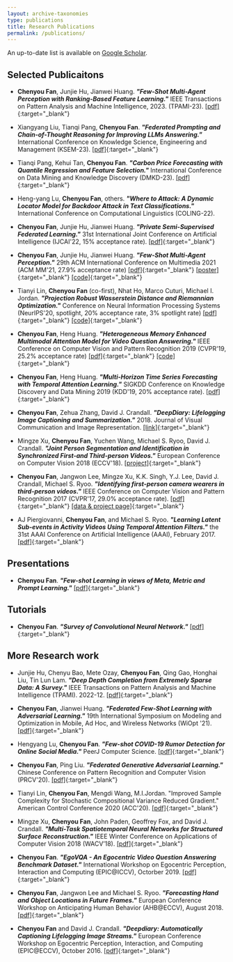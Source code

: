 ```yaml
---
layout: archive-taxonomies
type: publications
title: Research Publications
permalink: /publications/
---
```


<p>An up-to-date list is available on <a href="https://scholar.google.com/citations?user=FRu9MHcAAAAJ&hl=en" target="_blank" rel="noopener noreferrer">Google Scholar</a>.</p>


## Selected Publicaitons
* **Chenyou Fan**, Junjie Hu, Jianwei Huang. ***"Few-Shot Multi-Agent Perception with Ranking-Based Feature Learning."*** IEEE Transactions on Pattern Analysis and Machine Intelligence, 2023. (TPAMI-23). [[pdf]](https://ieeexplore.ieee.org/document/10149393){:target="_blank"}

* Xiangyang Liu, Tianqi Pang, **Chenyou Fan**. ***"Federated Prompting and Chain-of-Thought Reasoning for Improving LLMs Answering."*** International Conference on Knowledge Science, Engineering and Management (KSEM-23). [[pdf]]( https://arxiv.org/abs/2304.13911){:target="_blank"}

* Tianqi Pang, Kehui Tan, **Chenyou Fan**. ***"Carbon Price Forecasting with Quantile Regression and Feature Selection."*** International Conference on Data Mining and Knowledge Discovery (DMKD-23). [[pdf]]( https://arxiv.org/abs/2305.03224){:target="_blank"}

* Heng-yang Lu, **Chenyou Fan**, others. ***"Where to Attack: A Dynamic Locator Model for Backdoor Attack in Text Classifications."*** International Conference on Computational Linguistics (COLING-22).

* **Chenyou Fan**, Junjie Hu, Jianwei Huang. ***"Private Semi-Supervised Federated Learning."*** 31st International Joint Conference on Artificial Intelligence (IJCAI'22, 15% acceptance rate). [[pdf]](https://www.ijcai.org/proceedings/2022/279){:target="_blank"}

* **Chenyou Fan**, Junjie Hu, Jianwei Huang. ***"Few-Shot Multi-Agent Perception."*** 29th ACM International Conference on Multimedia 2021 (ACM MM'21, 27.9% acceptance rate) [[pdf]](./docs/fs_map_1.pdf){:target="_blank"} [[poster]](./docs/mm21_poster.pdf){:target="_blank"} [[code]](https://github.com/fanchenyou/fs-map-project){:target="_blank"}

* Tianyi Lin, **Chenyou Fan** (co-first), Nhat Ho, Marco Cuturi, Michael I. Jordan. ***"Projection Robust Wasserstein Distance and Riemannian Optimization."*** Conference on Neural Information Processing Systems (NeurIPS'20, spotlight, 20% acceptance rate, 3% spotlight rate) [[pdf]](https://arxiv.org/abs/2006.07458){:target="_blank"} [[code]](https://github.com/fanchenyou/PRW){:target="_blank"}

* **Chenyou Fan**, Heng Huang. ***"Heterogeneous Memory Enhanced Multimodal Attention Model for Video Question Answering."*** IEEE Conference on Computer Vision and Pattern Recognition 2019 (CVPR'19, 25.2% acceptance rate) [[pdf]](https://arxiv.org/pdf/1904.04357.pdf){:target="_blank"} [[code]](https://github.com/fanchenyou/HME-VideoQA){:target="_blank"}

* **Chenyou Fan**, Heng Huang. ***"Multi-Horizon Time Series Forecasting with Temporal Attention Learning."*** SIGKDD Conference on Knowledge Discovery and Data Mining 2019 (KDD'19, 20% acceptance rate). [[pdf]](https://dl.acm.org/doi/10.1145/3292500.3330662){:target="_blank"}

* **Chenyou Fan**, Zehua Zhang, David J. Crandall. ***"DeepDiary: Lifelogging Image Captioning and Summarization."*** 2018. Journal of Visual Communication and Image Representation. [[link]](https://www.sciencedirect.com/science/article/abs/pii/S1047320318301032){:target="_blank"}

* Mingze Xu, **Chenyou Fan**, Yuchen Wang, Michael S. Ryoo, David J. Crandall. ***"Joint Person Segmentation and Identification in Synchronized First-and Third-person Videos."*** European Conference on Computer Vision 2018 (ECCV'18). [[project]](http://vision.soic.indiana.edu/firstthird-eccv2018/){:target="_blank"}

* **Chenyou Fan**, Jangwon Lee, Mingze Xu, K.K. Singh, Y.J. Lee, David J. Crandall, Michael S. Ryoo. ***"Identifying first-person camera wearers in third-person videos."*** IEEE Conference on Computer Vision and Pattern Recognition 2017 (CVPR'17, 29.0% acceptance rate). [[pdf]](https://openaccess.thecvf.com/content_cvpr_2017/papers/Fan_Identifying_First-Person_Camera_CVPR_2017_paper.pdf){:target="_blank"} [[data & project page]](http://vision.soic.indiana.edu/identifying-1st-3rd/){:target="_blank"}

* AJ Piergiovanni, **Chenyou Fan**, and Michael S. Ryoo. ***"Learning Latent Sub-events in Activity Videos Using Temporal Attention Filters."*** the 31st AAAI Conference on Artificial Intelligence (AAAI), February 2017. [[pdf]](http://arxiv.org/abs/1605.08140){:target="_blank"}


## Presentations
* **Chenyou Fan**. ***"Few-shot Learning in views of Meta, Metric and Prompt Learning."*** [[pdf]](https://fanchenyou.github.io/homepage/docs/FSL.pdf){:target="_blank"}

## Tutorials
* **Chenyou Fan**. ***"Survey of Convolutional Neural Network."*** [[pdf]](https://fanchenyou.github.io/homepage/docs/cnn_survey.pdf){:target="_blank"}


## More Research work
* Junjie Hu, Chenyu Bao, Mete Ozay, **Chenyou Fan**, Qing Gao, Honghai Liu, Tin Lun Lam. ***"Deep Depth Completion from Extremely Sparse Data: A Survey."*** IEEE Transactions on Pattern Analysis and Machine Intelligence (TPAMI). 2022-12. [[pdf]](https://arxiv.org/abs/2205.05335){:target="_blank"}

* **Chenyou Fan**, Jianwei Huang. ***"Federated Few-Shot Learning with Adversarial Learning."*** 19th International Symposium on Modeling and Optimization in Mobile, Ad Hoc, and Wireless Networks (WiOpt '21). [[pdf]](https://arxiv.org/abs/2104.00365){:target="_blank"}

* Hengyang Lu, **Chenyou Fan**. ***"Few-shot COVID-19 Rumor Detection for Online Social Media."*** PeerJ Computer Science. [[pdf]](https://peerj.com/articles/cs-688/){:target="_blank"}

* **Chenyou Fan**, Ping Liu. ***"Federated Generative Adversarial Learning."*** Chinese Conference on Pattern Recognition and Computer Vision (PRCV'20). [[pdf]](https://arxiv.org/abs/2005.03793){:target="_blank"}
 
* Tianyi Lin, **Chenyou Fan**, Mengdi Wang, M.I.Jordan. "Improved Sample Complexity for Stochastic Compositional Variance Reduced Gradient." American Control Conference 2020 (ACC'20). [[pdf]](https://arxiv.org/abs/1806.00458){:target="_blank"}

* Mingze Xu, **Chenyou Fan**, John Paden, Geoffrey Fox, and David J. Crandall. ***"Multi-Task Spatiotemporal Neural Networks for Structured Surface Reconstruction."*** IEEE Winter Conference on Applications of Computer Vision 2018 (WACV’18). [[pdf]](https://arxiv.org/pdf/1801.03986.pdf){:target="_blank"}

* **Chenyou Fan**. ***"EgoVQA - An Egocentric Video Question Answering Benchmark Dataset."*** International Workshop on Egocentric Perception, Interaction and Computing (EPIC@ICCV), Octorber 2019. [[pdf]](https://openaccess.thecvf.com/content_ICCVW_2019/html/EPIC/Fan_EgoVQA_-_An_Egocentric_Video_Question_Answering_Benchmark_Dataset_ICCVW_2019_paper.html){:target="_blank"}

* **Chenyou Fan**, Jangwon Lee and Michael S. Ryoo. ***"Forecasting Hand and Object Locations in Future Frames."*** European Conference Workshop on Anticipating Human Behavior (AHB@ECCV), August 2018. [[pdf]](https://arxiv.org/abs/1705.07328){:target="_blank"}

* **Chenyou Fan** and David J. Crandall. ***"Deepdiary: Automatically Captioning Lifelogging Image Streams."*** European Conference Workshop on Egocentric Perception, Interaction, and Computing (EPIC@ECCV), October 2016. [[pdf]](http://vision.soic.indiana.edu/projects/deepdiary-automatically-captioning-lifelogging-image-streams/){:target="_blank"}